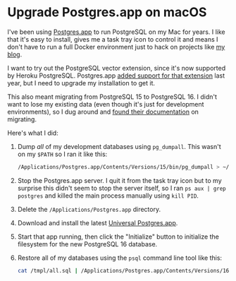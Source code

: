 # Upgrade Postgres.app on macOS

I've been using [Postgres.app](https://postgresapp.com/) to run PostgreSQL on my Mac for years. I like that it's easy to install, gives me a task tray icon to control it and means I don't have to run a full Docker environment just to hack on projects like [my blog](https://github.com/simonw/simonwillisonblog).

I want to try out the PostgreSQL vector extension, since it's now supported by Heroku PostgreSQL. Postgres.app [added support for that extension](https://github.com/PostgresApp/PostgresApp/issues/716) last year, but I need to upgrade my installation to get it.

This also meant migrating from PostgreSQL 15 to PostgreSQL 16. I didn't want to lose my existing data (even though it's just for development environments), so I dug around and [found their documentation](https://postgresapp.com/documentation/migrating-data.html) on migrating.

Here's what I did:

1. Dump _all_ of my development databases using `pg_dumpall`. This wasn't on my `$PATH` so I ran it like this:

    ```bash
    /Applications/Postgres.app/Contents/Versions/15/bin/pg_dumpall > ~/tmp/all-databases.sql
    ```

2. Stop the Postgres.app server. I quit it from the task tray icon but to my surprise this didn't seem to stop the server itself, so I ran `ps aux | grep postgres` and killed the main process manually using `kill PID`.

3. Delete the `/Applications/Postgres.app` directory.

4. Download and install the latest [Universal Postgres.app](https://postgresapp.com/downloads.html).

5. Start that app running, then click the "Initialize" button to initialize the filesystem for the new PostgreSQL 16 database.

6. Restore all of my databases using the `psql` command line tool like this:

    ```bash
    cat /tmpl/all.sql | /Applications/Postgres.app/Contents/Versions/16/bin/psql
    ```
